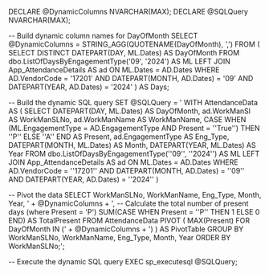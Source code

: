 DECLARE @DynamicColumns NVARCHAR(MAX); 
DECLARE @SQLQuery NVARCHAR(MAX);

-- Build dynamic column names for DayOfMonth
SELECT @DynamicColumns = STRING_AGG(QUOTENAME(DayOfMonth), ',') 
FROM ( 
    SELECT DISTINCT DATEPART(DAY, ML.Dates) AS DayOfMonth 
    FROM dbo.ListOfDaysByEngagementType('09', '2024') AS ML 
    LEFT JOIN App_AttendanceDetails AS ad ON ML.Dates = AD.Dates 
    WHERE AD.VendorCode = '17201' 
    AND DATEPART(MONTH, AD.Dates) = '09' 
    AND DATEPART(YEAR, AD.Dates) = '2024' 
) AS Days;

-- Build the dynamic SQL query
SET @SQLQuery = ' 
WITH AttendanceData AS ( 
    SELECT DATEPART(DAY, ML.Dates) AS DayOfMonth, 
           ad.WorkManSl AS WorkManSLNo, 
           ad.WorkManName AS WorkManName, 
           CASE 
               WHEN (ML.EngagementType = AD.EngagementType AND Present = ''True'') THEN ''P'' 
               ELSE ''A'' 
           END AS Present, 
           ad.EngagementType AS Eng_Type, 
           DATEPART(MONTH, ML.Dates) AS Month, 
           DATEPART(YEAR, ML.Dates) AS Year 
    FROM dbo.ListOfDaysByEngagementType(''09'', ''2024'') AS ML 
    LEFT JOIN App_AttendanceDetails AS ad ON ML.Dates = AD.Dates 
    WHERE AD.VendorCode = ''17201'' 
    AND DATEPART(MONTH, AD.Dates) = ''09'' 
    AND DATEPART(YEAR, AD.Dates) = ''2024''
)

-- Pivot the data
SELECT WorkManSLNo, 
       WorkManName, 
       Eng_Type, 
       Month, 
       Year, 
       ' + @DynamicColumns + ',
       -- Calculate the total number of present days (where Present = 'P')
       SUM(CASE WHEN Present = ''P'' THEN 1 ELSE 0 END) AS TotalPresent
FROM AttendanceData
PIVOT ( 
    MAX(Present) FOR DayOfMonth IN (' + @DynamicColumns + ') 
) AS PivotTable
GROUP BY WorkManSLNo, WorkManName, Eng_Type, Month, Year
ORDER BY WorkManSLNo;';

-- Execute the dynamic SQL query
EXEC sp_executesql @SQLQuery;
